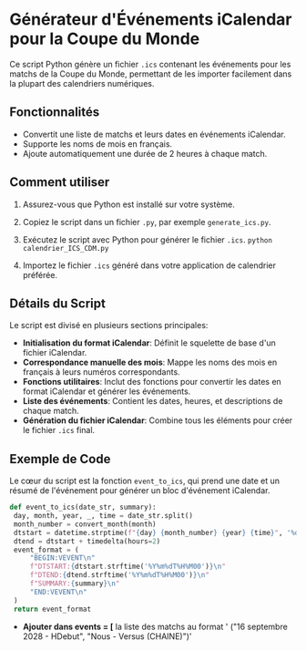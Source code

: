 # Générateur d'Événements iCalendar pour la Coupe du Monde

Ce script Python génère un fichier `.ics` contenant les événements pour les matchs de la Coupe du Monde, permettant de les importer facilement dans la plupart des calendriers numériques.

## Fonctionnalités

- Convertit une liste de matchs et leurs dates en événements iCalendar.
- Supporte les noms de mois en français.
- Ajoute automatiquement une durée de 2 heures à chaque match.

## Comment utiliser

1. Assurez-vous que Python est installé sur votre système.
2. Copiez le script dans un fichier `.py`, par exemple `generate_ics.py`.
3. Exécutez le script avec Python pour générer le fichier `.ics`.
```python calendrier_ICS_CDM.py ```

4. Importez le fichier `.ics` généré dans votre application de calendrier préférée.

## Détails du Script

Le script est divisé en plusieurs sections principales:

- **Initialisation du format iCalendar**: Définit le squelette de base d'un fichier iCalendar.
- **Correspondance manuelle des mois**: Mappe les noms des mois en français à leurs numéros correspondants.
- **Fonctions utilitaires**: Inclut des fonctions pour convertir les dates en format iCalendar et générer les événements.
- **Liste des événements**: Contient les dates, heures, et descriptions de chaque match.
- **Génération du fichier iCalendar**: Combine tous les éléments pour créer le fichier `.ics` final.

## Exemple de Code

Le cœur du script est la fonction `event_to_ics`, qui prend une date et un résumé de l'événement pour générer un bloc d'événement iCalendar.

```python
def event_to_ics(date_str, summary):
 day, month, year, _, time = date_str.split()
 month_number = convert_month(month)
 dtstart = datetime.strptime(f"{day} {month_number} {year} {time}", '%d %m %Y %Hh%M')
 dtend = dtstart + timedelta(hours=2)
 event_format = (
     "BEGIN:VEVENT\n"
     f"DTSTART:{dtstart.strftime('%Y%m%dT%H%M00')}\n"
     f"DTEND:{dtend.strftime('%Y%m%dT%H%M00')}\n"
     f"SUMMARY:{summary}\n"
     "END:VEVENT\n"
 )
 return event_format
```
- **Ajouter dans events = [** la liste des matchs au format ' ("16 septembre 2028 - HDebut", "Nous - Versus (CHAINE)")'


